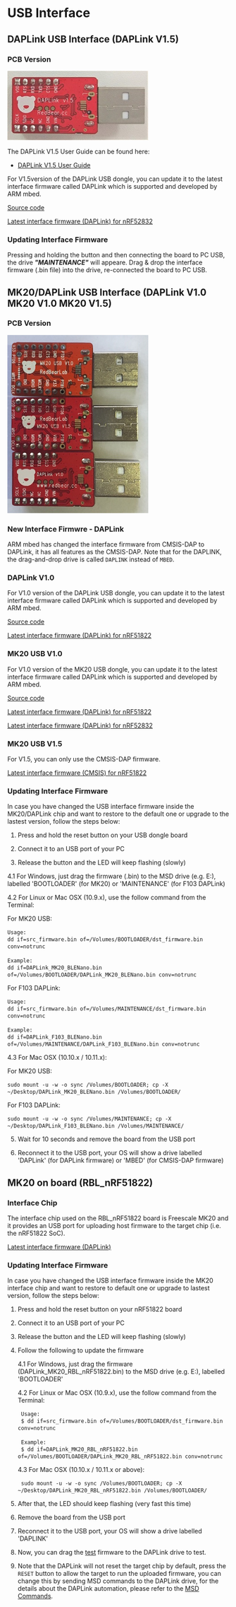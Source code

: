 # USB Interface

## DAPLink USB Interface (DAPLink V1.5)

### PCB Version

![image](DAPLink.jpg)

The DAPLink V1.5 User Guide can be found here:

* [DAPLink V1.5 User Guide](../nRF52832/docs/DAPLink_User_Guide.md)

For V1.5version of the DAPLink USB dongle, you can update it to the latest interface firmware called DAPLink which is supported and developed by ARM mbed.

[Source code](https://github.com/mbedmicro/DAPLink)

[Latest interface firmware (DAPLink) for nRF52832](../nRF52832/daplink/)

### Updating Interface Firmware

Pressing and holding the button and then connecting the board to PC USB, the drive ***"MAINTENANCE"*** will appeare. Drag & drop the interface firmware (.bin file) into the drive, re-connected the board to PC USB.

## MK20/DAPLink USB Interface (DAPLink V1.0 MK20 V1.0 MK20 V1.5)

### PCB Version

![image](interface.jpg)

### New Interface Firmwre - DAPLink

ARM mbed has changed the interface firmware from CMSIS-DAP to DAPLink, it has all features as the CMSIS-DAP. Note that for the DAPLINK, the drag-and-drop drive is called `DAPLINK` instead of `MBED`.

### DAPLink V1.0

For V1.0 version of the DAPLink USB dongle, you can update it to the latest interface firmware called DAPLink which is supported and developed by ARM mbed.

[Source code](https://github.com/mbedmicro/DAPLink)

[Latest interface firmware (DAPLink) for nRF51822](../nRF51822/daplink/F103-DAPLink/board_v1.0)

### MK20 USB V1.0

For V1.0 version of the MK20 USB dongle, you can update it to the latest interface firmware called DAPLink which is supported and developed by ARM mbed.

[Source code](https://github.com/mbedmicro/DAPLink)

[Latest interface firmware (DAPLink) for nRF51822](../nRF51822/daplink/MK20-USB/board_v1.0)

[Latest interface firmware (DAPLink) for nRF52832](../nRF52832/daplink/)

### MK20 USB V1.5

For V1.5, you can only use the CMSIS-DAP firmware.

[Latest interface firmware (CMSIS) for nRF51822](../nRF51822/daplink/MK20-USB/board_v1.5)

### Updating Interface Firmware
 
In case you have changed the USB interface firmware inside the MK20/DAPLink chip and want to restore to the default one or upgrade to the lastest version, follow the steps below:

1. Press and hold the reset button on your USB dongle board 

2. Connect it to an USB port of your PC 

3. Release the button and the LED will keep flashing (slowly) 

4.1 For Windows, just drag the firmware (.bin) to the MSD drive (e.g. E:), labelled 'BOOTLOADER' (for MK20) or 'MAINTENANCE' (for F103 DAPLink)

4.2 For Linux or Mac OSX (10.9.x), use the follow command from the Terminal:

For MK20 USB:

    Usage:
	dd if=src_firmware.bin of=/Volumes/BOOTLOADER/dst_firmware.bin conv=notrunc

    Example:
	dd if=DAPLink_MK20_BLENano.bin of=/Volumes/BOOTLOADER/DAPLink_MK20_BLENano.bin conv=notrunc

For F103 DAPLink:

    Usage:
	dd if=src_firmware.bin of=/Volumes/MAINTENANCE/dst_firmware.bin conv=notrunc

    Example:
	dd if=DAPLink_F103_BLENano.bin of=/Volumes/MAINTENANCE/DAPLink_F103_BLENano.bin conv=notrunc

4.3 For Mac OSX (10.10.x / 10.11.x):

For MK20 USB:

    sudo mount -u -w -o sync /Volumes/BOOTLOADER; cp -X ~/Desktop/DAPLink_MK20_BLENano.bin /Volumes/BOOTLOADER/

For F103 DAPLink:

    sudo mount -u -w -o sync /Volumes/MAINTENANCE; cp -X ~/Desktop/DAPLink_F103_BLENano.bin /Volumes/MAINTENANCE/

5. Wait for 10 seconds and remove the board from the USB port 

6. Reconnect it to the USB port, your OS will show a drive labelled 'DAPLink' (for DAPLink firmware) or 'MBED' (for CMSIS-DAP firmware)

## MK20 on board (RBL_nRF51822)

### Interface Chip

The interface chip used on the RBL_nRF51822 board is Freescale MK20 and it provides an USB port for uploading host firmware to the target chip (i.e. the nRF51822 SoC).

[Latest interface firmware (DAPLink)](../nRF51822/daplink/)

### Updating Interface Firmware
 
In case you have changed the USB interface firmware inside the MK20 interface chip and want to restore to default one or upgrade to lastest version, follow the steps below:

1. Press and hold the reset button on your nRF51822 board 

2. Connect it to an USB port of your PC 

3. Release the button and the LED will keep flashing (slowly) 

4. Follow the following to update the firmware

	4.1 For Windows, just drag the firmware (DAPLink_MK20_RBL_nRF51822.bin) to the MSD drive (e.g. E:), labelled 'BOOTLOADER'

	4.2 For Linux or Mac OSX (10.9.x), use the follow command from the Terminal:

    	Usage:
		$ dd if=src_firmware.bin of=/Volumes/BOOTLOADER/dst_firmware.bin conv=notrunc

    	Example:
		$ dd if=DAPLink_MK20_RBL_nRF51822.bin of=/Volumes/BOOTLOADER/DAPLink_MK20_RBL_nRF51822.bin conv=notrunc

	4.3 For Mac OSX (10.10.x / 10.11.x or above):

    	sudo mount -u -w -o sync /Volumes/BOOTLOADER; cp -X ~/Desktop/DAPLink_MK20_RBL_nRF51822.bin /Volumes/BOOTLOADER/

5. After that, the LED should keep flashing (very fast this time) 

6. Remove the board from the USB port 

7. Reconnect it to the USB port, your OS will show a drive labelled 'DAPLINK'

8. Now, you can drag the [test](../nRF51822/test) firmware to the DAPLink drive to test. 
 
9. Note that the DAPLink will not reset the target chip by default, press the `RESET` button to allow the target to run the uploaded firmware, you can change this by sending MSD commands to the DAPLink drive, for the details about the DAPLink automation, please refer to the [MSD Commands](https://github.com/mbedmicro/DAPLink/blob/master/docs/MSD_COMMANDS.md).